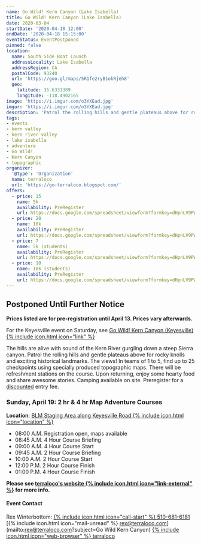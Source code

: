 ```yaml
---
name: Go Wild! Kern Canyon (Lake Isabella)
title: Go Wild! Kern Canyon (Lake Isabella)
date: 2020-03-04
startDate: '2020-04-18 12:00'
endDate: '2020-04-18 15:15:00'
eventStatus: EventPostponed
pinned: false
location:
  name: South Side Boat Launch
  addressLocality: Lake Isabella
  addressRegion: CA
  postalCode: 93240
  url: 'https://goo.gl/maps/5R1fe2ryB1okRjeh8'
  geo:
    latitude: 35.6331389
    longitude: -118.4902165
image: 'https://i.imgur.com/o3YXEad.jpg'
imgur: 'https://i.imgur.com/o3YXEad.jpg'
description: 'Patrol the rolling hills and gentle plateaus above for rocky knolls and exciting historical landmarks. In teams of 1 to 5, find up to 25 checkpoints using specially produced topographic maps.'
tags:
- events
- kern valley
- kern river valley
- lake isabella
- adventure
- Go Wild!
- Kern Canyon
- topographic
organizer:
  '@type': 'Organization'
  name: terraloco
  url: 'https://go-terraloco.blogspot.com/'
offers:
  - price: 15
    name: 5k
    availability: PreRegister
    url: https://docs.google.com/spreadsheet/viewform?formkey=dHpnLV9PWFFzLUV2WkRwekV5TURjdnc6MQ&ifq
  - price: 20
    name: 10k
    availability: PreRegister
    url: https://docs.google.com/spreadsheet/viewform?formkey=dHpnLV9PWFFzLUV2WkRwekV5TURjdnc6MQ&ifq
  - price: 7
    name: 5k (students)
    availability: PreRegister
    url: https://docs.google.com/spreadsheet/viewform?formkey=dHpnLV9PWFFzLUV2WkRwekV5TURjdnc6MQ&ifq
  - price: 10
    name: 10k (students)
    availability: PreRegister
    url: https://docs.google.com/spreadsheet/viewform?formkey=dHpnLV9PWFFzLUV2WkRwekV5TURjdnc6MQ&ifq
---
```

## Postponed Until Further Notice
**Prices listed are for pre-registration until April 13. Prices vary afterwards.**

For the Keyesville event on Saturday, see [Go Wild! Kern Canyon (Keyesville) {% include icon.html icon="link" %}](/events/2020-go-wild-kern-canyon-2/)

The hills are alive with sound of the Kern River gurgling down a steep Sierra canyon.
Patrol the rolling hills and gentle plateaus above for rocky knolls and exciting
historical landmarks. The views!  In teams of 1 to 5, find up to 25 checkpoints
using specially produced topographic maps. There will be refreshment stations on
the course. Upon returning, enjoy some hearty food and share awesome stories.
Camping available on site. Preregister for a [discounted](https://docs.google.com/spreadsheet/viewform?formkey=dHpnLV9PWFFzLUV2WkRwekV5TURjdnc6MQ&ifq) entry fee.

### Sunday, April 19: 2 hr & 4 hr Map Adventure Courses
**Location**: [BLM Staging Area along Keyesville Road {% include icon.html icon="location" %}](https://goo.gl/maps/5R1fe2ryB1okRjeh8)

- 08:00 A.M. Registration open, maps available
- 08:45 A.M. 4 Hour Course Briefing
- 09:00 A.M. 4 Hour Course Start
- 09:45 A.M. 2 Hour Course Briefing
- 10:00 A.M. 2 Hour Course Start
- 12:00 P.M. 2 Hour Course Finish
- 01:00 P.M. 4 Hour Course Finish

**Please see [terraloco's website {% include icon.html icon="link-external" %}](https://go-terraloco.blogspot.com/2020/01/0418-19-kern-canyon.html) for more info.**

####  Event Contact
Rex Winterbottom: [{% include icon.html icon="call-start" %} 510-681-6181](tel:+1-510-681-6181)
[{% include icon.html icon="mail-unread" %} rex@terraloco.com](mailto:rex@terraloco.com?subject=Go Wild Kern Canyon)
[{% include icon.html icon="web-browser" %} terraloco](https://go-terraloco.blogspot.com)
